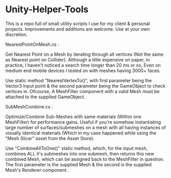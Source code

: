 # Unity-Helper-Tools
This is a repo full of small utility scripts I use for my client &amp; personal projects. Improvements and additions are welcome. Use at your own discretion. 

NearestPointOnMesh.cs :

Get Nearest Point on a Mesh by iterating through all vertices (Not the same as Nearest point on Collider). Although a little expensive on paper, in practice, I haven't noticed a search time longer than 20 ms or so, Even on medium end mobile devices I tested on with meshes having 3000+ faces.

Use static method "NearestVertexTo()", with first parameter being the Vector3 Input point & the second parameter being the GameObject to check vertices in. Ofcourse, A MeshFilter component with a valid Mesh must be attached to the supplied GameObject.

SubMeshCombine.cs :

Optimize/Combine Sub-Meshes with same materials (Within one MeshFilter) for performance gains. Useful if you're somehow instantiating large number of surfaces/submeshes on a mesh with all having instances of visually identical materials (Which in my case happened while using the "Mesh Slicer" asset from the Asset Store).

Use "CombineAllToOne()" static method, which, for the input mesh, combines ALL it's submeshes into one submesh, then returns this new combined Mesh, which can be assigned back to the MeshFilter in question. The first parameter is the supplied Mesh & the second is the supplied Mesh's Renderer component.
